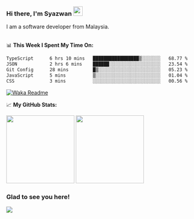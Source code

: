 ### Hi there, I'm Syazwan <img src="https://media.giphy.com/media/hvRJCLFzcasrR4ia7z/giphy.gif" width="25px">
I am a software developer from Malaysia.
<br/><br/>

📊 **This Week I Spent My Time On:**
<!--START_SECTION:waka-->

```txt
TypeScript      6 hrs 10 mins   █████████████████▒░░░░░░░   68.77 %
JSON            2 hrs 6 mins    ██████░░░░░░░░░░░░░░░░░░░   23.54 %
Git Config      28 mins         █▒░░░░░░░░░░░░░░░░░░░░░░░   05.23 %
JavaScript      5 mins          ▒░░░░░░░░░░░░░░░░░░░░░░░░   01.04 %
CSS             3 mins          ░░░░░░░░░░░░░░░░░░░░░░░░░   00.56 %
```

<!--END_SECTION:waka-->
[![Waka Readme](https://github.com/syazwanz/syazwanz/actions/workflows/wakatime.yml/badge.svg)](https://github.com/syazwanz/syazwanz/actions/workflows/wakatime.yml)

📈 **My GitHub Stats:**

<p>
  <img height="180em" src="https://github-readme-stats.vercel.app/api?username=syazwanz&show_icons=true&hide_border=false&&count_private=true&include_all_commits=true" />
  <img height="180em" src="https://github-readme-stats.vercel.app/api/top-langs/?username=syazwanz&exclude_repo=KNN-Image-Classification&show_icons=true&hide_border=false&layout=compact&langs_count=8"/>
</p>

### Glad to see you here!
![](https://visitor-badge.glitch.me/badge?page_id=syazwanz.syazwanz)
